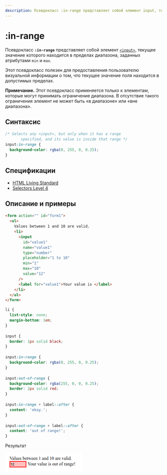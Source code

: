 ```yaml
---
description: Псевдокласс :in-range представляет собой элемент input, текущее значение которого находится в пределах диапазона, заданных атрибутами min и max
---
```


# :in-range

Псевдокласс **`:in-range`** представляет собой элемент [`<input>`](../html/input.md), текущее значение которого находится в пределах диапазона, заданных атрибутами `min` и `max`.

Этот псевдокласс полезен для предоставления пользователю визуальной информации о том, что текущее значение поля находится в допустимых пределах.

**Примечание.** Этот псевдокласс применяется только к элементам, которые могут принимать ограничение диапазона. В отсутствие такого ограничения элемент не может быть «в диапазоне» или «вне диапазона».

## Синтаксис

```css
/* Selects any <input>, but only when it has a range
	   specified, and its value is inside that range */
input:in-range {
  background-color: rgba(0, 255, 0, 0.25);
}
```

## Спецификации

- [HTML Living Standard](https://html.spec.whatwg.org/multipage/scripting.html#selector-in-range)
- [Selectors Level 4](https://drafts.csswg.org/selectors-4/#in-range-pseudo)

## Описание и примеры

```html tab="HTML"
<form action="" id="form1">
  <ul>
    Values between 1 and 10 are valid.
    <li>
      <input
        id="value1"
        name="value1"
        type="number"
        placeholder="1 to 10"
        min="1"
        max="10"
        value="12"
      />
      <label for="value1">Your value is </label>
    </li>
  </ul>
</form>
```

```css tab="CSS"
li {
  list-style: none;
  margin-bottom: 1em;
}

input {
  border: 1px solid black;
}

input:in-range {
  background-color: rgba(0, 255, 0, 0.25);
}

input:out-of-range {
  background-color: rgba(255, 0, 0, 0.25);
  border: 2px solid red;
}

input:in-range + label::after {
  content: 'okay.';
}

input:out-of-range + label::after {
  content: 'out of range!';
}
```

Результат

![Пример работы псевдо-класса :in-range](in-range.png)
